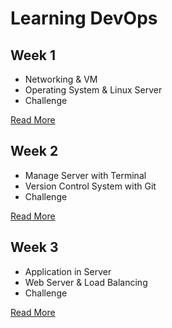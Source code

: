 # Learning DevOps

## Week 1
- Networking & VM
- Operating System & Linux Server
- Challenge

[Read More](week-1/README.md)


## Week 2
- Manage Server with Terminal
- Version Control System with Git
- Challenge

[Read More](week-2/README.md)

## Week 3
- Application in Server
- Web Server & Load Balancing
- Challenge

[Read More](week-3/README.md)
